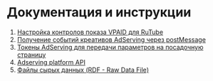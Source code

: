 # Документация и инструкции

1) [Настройка контролов показа VPAID для RuTube](controls.md)
2) [Получение событий креативов AdServing через postMessage](PostMessages.md)
3) [Токены AdServing для передачи параметров на посадочную страницу](ClicksToken.md) 
4) [Adserving platform API](Platform_API.md)
5) [Файлы сырых данных (RDF - Raw Data File)](RDF.md)
